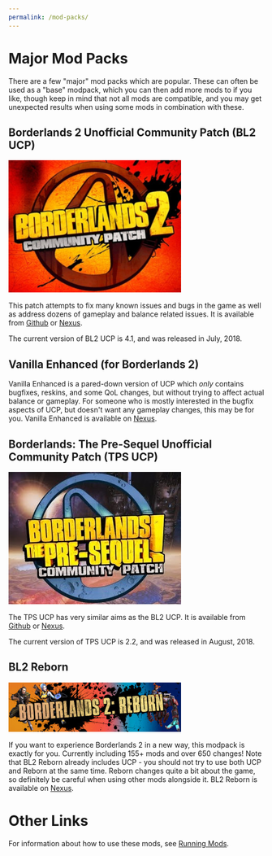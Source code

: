 ```yaml
---
permalink: /mod-packs/
---
```


# Major Mod Packs

There are a few "major" mod packs which are popular.  These can often be
used as a "base" modpack, which you can then add more mods to if you like,
though keep in mind that not all mods are compatible, and you may get
unexpected results when using some mods in combination with these.

## Borderlands 2 Unofficial Community Patch (BL2 UCP)

[![BL2 UCP Logo](/img/bl2_ucp.jpg)](/img/bl2_ucp.jpg)

This patch attempts to fix many known issues and bugs in the game as well as
address dozens of gameplay and balance related issues.  It is available from
[Github](https://github.com/BLCM/BLCMods/tree/master/Borderlands%202%20mods/Community%20Patch%20Team)
or [Nexus](https://www.nexusmods.com/borderlands2/mods/50).

The current version of BL2 UCP is 4.1, and was released in July, 2018.

## Vanilla Enhanced (for Borderlands 2)

Vanilla Enhanced is a pared-down version of UCP which *only* contains bugfixes,
reskins, and some QoL changes, but without trying to affect actual balance or
gameplay.  For someone who is mostly interested in the bugfix aspects of UCP,
but doesn't want any gameplay changes, this may be for you.  Vanilla Enhanced
is available on [Nexus](https://www.nexusmods.com/borderlands2/mods/88).

## Borderlands: The Pre-Sequel Unofficial Community Patch (TPS UCP)

[![TPS UCP Logo](/img/tps_ucp.jpg)](/img/tps_ucp.jpg)

The TPS UCP has very similar aims as the BL2 UCP.  It is available from
[Github](https://github.com/BLCM/BLCMods/tree/master/Pre%20Sequel%20Mods/Community%20Patch)
or [Nexus](https://www.nexusmods.com/borderlandspresequel/mods/8).

The current version of TPS UCP is 2.2, and was released in August, 2018.

## BL2 Reborn

[![BL2 Reborn Logo](/img/reborn.jpg)](/img/reborn.jpg)

If you want to experience Borderlands 2 in a new way, this modpack is exactly
for you. Currently including 155+ mods and over 650 changes!  Note that BL2 Reborn
already includes UCP - you should not try to use both UCP and Reborn at the same
time.  Reborn changes quite a bit about the game, so definitely be careful when
using other mods alongside it.  BL2 Reborn is available on
[Nexus](https://www.nexusmods.com/borderlands2/mods/115).

# Other Links

For information about how to use these mods, see [Running Mods](/running-mods/).
